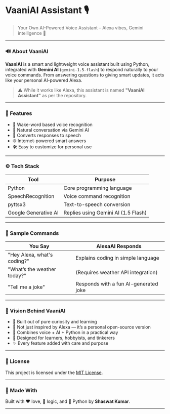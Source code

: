 # VaaniAI Assistant 🎙️  
> Your Own AI-Powered Voice Assistant – Alexa vibes, Gemini intelligence 🚀

---

### 🔊 About VaaniAI

**VaaniAI** is a smart and lightweight voice assistant built using Python, integrated with **Gemini AI** (`gemini-1.5-flash`) to respond naturally to your voice commands. From answering questions to giving smart updates, it acts like your personal AI-powered Alexa.

> ⚠️ While it works like Alexa, this assistant is named **"VaaniAI Assistant"** as per the repository.

---

### 🧠 Features

- 🎤 Wake-word based voice recognition  
- 🤖 Natural conversation via Gemini AI  
- 📢 Converts responses to speech  
- 🌐 Internet-powered smart answers  
- 🛠️ Easy to customize for personal use  

---

### ⚙️ Tech Stack

| Tool                | Purpose                            |
|---------------------|-------------------------------------|
| Python              | Core programming language          |
| SpeechRecognition   | Voice command recognition          |
| pyttsx3             | Text-to-speech conversion          |
| Google Generative AI| Replies using Gemini AI (1.5 Flash)|

---

### 💬 Sample Commands

| You Say                            | AlexaAI Responds                         |
|-----------------------------------|------------------------------------------|
| "Hey Alexa, what's coding?"       | Explains coding in simple language       |
| "What’s the weather today?"       | (Requires weather API integration)       |
| "Tell me a joke"                  | Responds with a fun AI-generated joke    |

---

### 🔭 Vision Behind VaaniAI

- 💖 Built out of pure curiosity and learning  
- 🧠 Not just inspired by Alexa — it’s a personal open-source version  
- 🔄 Combines voice + AI + Python in a practical way  
- 🎯 Designed for learners, hobbyists, and tinkerers  
- ✨ Every feature added with care and purpose  

---

### 📄 License

This project is licensed under the [MIT License](LICENSE).

---

### 🙌 Made With

Built with ❤️ love, 🧠 logic, and 🐍 Python by **Shaswat Kumar**.

---
